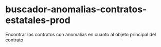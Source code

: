 # buscador-anomalias-contratos-estatales-prod
Encontrar los contratos con anomalías en cuanto al objeto principal del contrato

